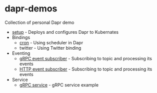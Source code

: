 # dapr-demos

Collection of personal Dapr demo

* [setup](./setup) - Deploys and configures Dapr to Kubernates 
* Bindings
  * [cron](./cron-binding) - Using scheduler in Dapr
  * twitter - Using Twitter binding 
* Eventing
  * [gRPC event subscriber](./grpc-event-subscriber) - Subscribing to topic and processing its events
  * [HTTP event subscriber](./http-event-subscriber) - Subscribing to topic and processing its events
* Service 
  * [gRPC service](./grpc-service) - gRPC service example

